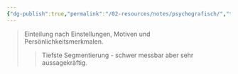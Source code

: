 ```yaml
---
{"dg-publish":true,"permalink":"/02-resources/notes/psychografisch/","tags":["marketing/segmentierung"],"noteIcon":"","updated":"2025-08-28T17:46:01.000+02:00"}
---
```


>Einteilung nach Einstellungen, Motiven und Persönlichkeitsmerkmalen.
>>Tiefste Segmentierung - schwer messbar aber sehr aussagekräftig.